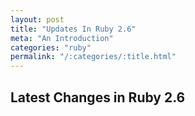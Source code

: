 ```yaml
---
layout: post
title: "Updates In Ruby 2.6"
meta: "An Introduction"
categories: "ruby"
permalink: "/:categories/:title.html"
---
```



## Latest Changes in Ruby 2.6

